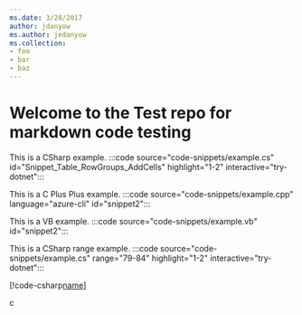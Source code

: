 ```yaml
---
ms.date: 3/28/2017
author: jdanyow
ms.author: jedanyow
ms.collection:
- foo
- bar
- baz
---
```

# Welcome to the Test repo for markdown code testing

This is a CSharp example.
:::code source="code-snippets/example.cs" id="Snippet_Table_RowGroups_AddCells" highlight="1-2" interactive="try-dotnet":::

This is a C Plus Plus example.
:::code source="code-snippets/example.cpp" language="azure-cli" id="snippet2":::

This is a VB example.
:::code source="code-snippets/example.vb" id="snippet2":::

This is a CSharp range example.
:::code source="code-snippets/example.cs" range="79-84" highlight="1-2" interactive="try-dotnet":::
  
[!code-csharp[name](code-snippets/example.cs)]

c